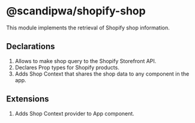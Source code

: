 # @scandipwa/shopify-shop

This module implements the retrieval of Shopify shop information.

## Declarations
1. Allows to make shop query to the Shopify Storefront API.
2. Declares Prop types for Shopify products.
3. Adds Shop Context that shares the shop data to any component in the app.

## Extensions
1. Adds Shop Context provider to App component.
